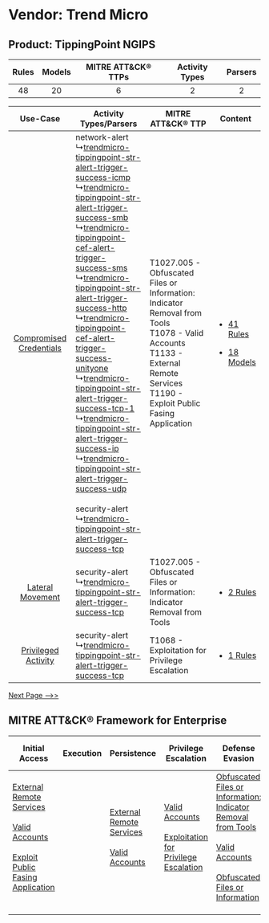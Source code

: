 Vendor: Trend Micro
===================
Product: TippingPoint NGIPS
---------------------------
| Rules | Models | MITRE ATT&CK® TTPs | Activity Types | Parsers |
|:-----:|:------:|:------------------:|:--------------:|:-------:|
|  48   |   20   |         6          |       2        |    2    |

|    Use-Case    | Activity Types/Parsers    | MITRE ATT&CK® TTP    | Content    |
|:----:| ---- | ---- | ---- |
| [Compromised Credentials](../../../UseCases/uc_compromised_credentials.md) |  network-alert<br> ↳[trendmicro-tippingpoint-str-alert-trigger-success-icmp](Ps/pC_trendmicrotippingpointstralerttriggersuccessicmp.md)<br> ↳[trendmicro-tippingpoint-str-alert-trigger-success-smb](Ps/pC_trendmicrotippingpointstralerttriggersuccesssmb.md)<br> ↳[trendmicro-tippingpoint-cef-alert-trigger-success-sms](Ps/pC_trendmicrotippingpointcefalerttriggersuccesssms.md)<br> ↳[trendmicro-tippingpoint-str-alert-trigger-success-http](Ps/pC_trendmicrotippingpointstralerttriggersuccesshttp.md)<br> ↳[trendmicro-tippingpoint-cef-alert-trigger-success-unityone](Ps/pC_trendmicrotippingpointcefalerttriggersuccessunityone.md)<br> ↳[trendmicro-tippingpoint-str-alert-trigger-success-tcp-1](Ps/pC_trendmicrotippingpointstralerttriggersuccesstcp1.md)<br> ↳[trendmicro-tippingpoint-str-alert-trigger-success-ip](Ps/pC_trendmicrotippingpointstralerttriggersuccessip.md)<br> ↳[trendmicro-tippingpoint-str-alert-trigger-success-udp](Ps/pC_trendmicrotippingpointstralerttriggersuccessudp.md)<br><br> security-alert<br> ↳[trendmicro-tippingpoint-str-alert-trigger-success-tcp](Ps/pC_trendmicrotippingpointstralerttriggersuccesstcp.md)<br> | T1027.005 - Obfuscated Files or Information: Indicator Removal from Tools<br>T1078 - Valid Accounts<br>T1133 - External Remote Services<br>T1190 - Exploit Public Fasing Application<br> | [<ul><li>41 Rules</li></ul><ul><li>18 Models</li></ul>](RM/r_m_trend_micro_tippingpoint_ngips_Compromised_Credentials.md) |
|        [Lateral Movement](../../../UseCases/uc_lateral_movement.md)        |  security-alert<br> ↳[trendmicro-tippingpoint-str-alert-trigger-success-tcp](Ps/pC_trendmicrotippingpointstralerttriggersuccesstcp.md)<br>    | T1027.005 - Obfuscated Files or Information: Indicator Removal from Tools<br>    | [<ul><li>2 Rules</li></ul>](RM/r_m_trend_micro_tippingpoint_ngips_Lateral_Movement.md)    |
|     [Privileged Activity](../../../UseCases/uc_privileged_activity.md)     |  security-alert<br> ↳[trendmicro-tippingpoint-str-alert-trigger-success-tcp](Ps/pC_trendmicrotippingpointstralerttriggersuccesstcp.md)<br>    | T1068 - Exploitation for Privilege Escalation<br>    | [<ul><li>1 Rules</li></ul>](RM/r_m_trend_micro_tippingpoint_ngips_Privileged_Activity.md)    |
[Next Page -->>](2_ds_trend_micro_tippingpoint_ngips.md)

MITRE ATT&CK® Framework for Enterprise
--------------------------------------
| Initial Access                                                                                                                                                                                                                         | Execution | Persistence                                                                                                                                      | Privilege Escalation                                                                                                                                          | Defense Evasion                                                                                                                                                                                                                                                               | Credential Access | Discovery | Lateral Movement | Collection | Command and Control | Exfiltration | Impact |
| -------------------------------------------------------------------------------------------------------------------------------------------------------------------------------------------------------------------------------------- | --------- | ------------------------------------------------------------------------------------------------------------------------------------------------ | ------------------------------------------------------------------------------------------------------------------------------------------------------------- | ----------------------------------------------------------------------------------------------------------------------------------------------------------------------------------------------------------------------------------------------------------------------------- | ----------------- | --------- | ---------------- | ---------- | ------------------- | ------------ | ------ |
| [External Remote Services](https://attack.mitre.org/techniques/T1133)<br><br>[Valid Accounts](https://attack.mitre.org/techniques/T1078)<br><br>[Exploit Public Fasing Application](https://attack.mitre.org/techniques/T1190)<br><br> |           | [External Remote Services](https://attack.mitre.org/techniques/T1133)<br><br>[Valid Accounts](https://attack.mitre.org/techniques/T1078)<br><br> | [Valid Accounts](https://attack.mitre.org/techniques/T1078)<br><br>[Exploitation for Privilege Escalation](https://attack.mitre.org/techniques/T1068)<br><br> | [Obfuscated Files or Information: Indicator Removal from Tools](https://attack.mitre.org/techniques/T1027/005)<br><br>[Valid Accounts](https://attack.mitre.org/techniques/T1078)<br><br>[Obfuscated Files or Information](https://attack.mitre.org/techniques/T1027)<br><br> |                   |           |                  |            |                     |              |        |